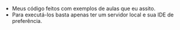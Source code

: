   - Meus código feitos com exemplos de aulas que eu assito.
  - Para executá-los basta apenas ter um servidor local e sua IDE de preferência.